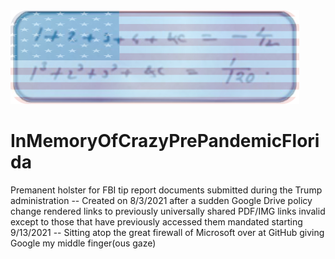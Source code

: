 <img src="https://raw.githubusercontent.com/maxieds/InMemoryOfCrazyPrePandemicFlorida/main/CompendiaOfPandemicRelatedImages/VP-Ramanujan-83516668_632666290880160_2747802574265516032_n.png?token=AFJDROAVQAWNQ3KMOI3VUATBW23NA" />

# InMemoryOfCrazyPrePandemicFlorida
Premanent holster for FBI tip report documents submitted during the Trump administration -- Created on 8/3/2021 after a sudden Google Drive policy change rendered links to previously universally shared PDF/IMG links invalid except to those that have previously accessed them mandated starting 9/13/2021 -- Sitting atop the great firewall of Microsoft over at GitHub giving Google my middle finger(ous gaze)
